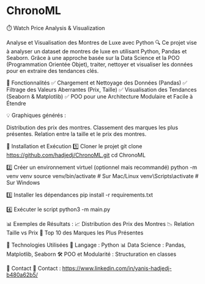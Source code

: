 # ChronoML
  ⏱️ Watch Price Analysis & Visualization

  Analyse et Visualisation des Montres de Luxe avec Python
🔍 Ce projet vise à analyser un dataset de montres de luxe en utilisant Python, Pandas et Seaborn.
Grâce à une approche basée sur la Data Science et la POO (Programmation Orientée Objet), traiter, nettoyer et visualiser les données pour en extraire des tendances clés.

  📌 Fonctionnalités
✅ Chargement et Nettoyage des Données (Pandas)
✅ Filtrage des Valeurs Aberrantes (Prix, Taille)
✅ Visualisation des Tendances (Seaborn & Matplotlib)
✅ POO pour une Architecture Modulaire et Facile à Étendre

💡 Graphiques générés :

Distribution des prix des montres.
Classement des marques les plus présentes.
Relation entre la taille et le prix des montres.

  🚀 Installation et Exécution
1️⃣ Cloner le projet
git clone https://github.com/hadjedj/ChronoML.git
cd ChronoML

2️⃣ Créer un environnement virtuel (optionnel mais recommandé)
python -m venv venv
source venv/bin/activate  # Sur Mac/Linux
venv\Scripts\activate     # Sur Windows

3️⃣ Installer les dépendances
pip install -r requirements.txt

4️⃣ Exécuter le script
python3 -m main.py

  📊 Exemples de Résultats : 
📈 Distribution des Prix des Montres
📉 Relation Taille vs Prix
📌 Top 10 des Marques les Plus Présentes

  🔧 Technologies Utilisées
🚀 Langage : Python
📊 Data Science : Pandas, Matplotlib, Seaborn
🛠️ POO et Modularité : Structuration en classes

📧 Contact 
📩 Contact : https://www.linkedin.com/in/yanis-hadjedj-b480a62b5/




